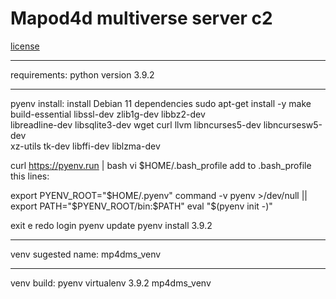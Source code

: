 # Mapod4d multiverse server c2
[license](https://github.com/mapod4d/mapod4d_multiverse_srv_c2/blob/master/license)

----
requirements:
python version 3.9.2

----
pyenv install:
install Debian 11 dependencies
sudo apt-get install -y make build-essential libssl-dev zlib1g-dev libbz2-dev \
libreadline-dev libsqlite3-dev wget curl llvm libncurses5-dev libncursesw5-dev \
xz-utils tk-dev libffi-dev liblzma-dev

curl https://pyenv.run | bash
vi $HOME/.bash_profile
add to .bash_profile this lines:

export PYENV_ROOT="$HOME/.pyenv"
command -v pyenv >/dev/null || export PATH="$PYENV_ROOT/bin:$PATH"
eval "$(pyenv init -)"

exit e redo login
pyenv update
pyenv install 3.9.2

----
venv sugested name:
mp4dms_venv

---
venv build:
pyenv virtualenv 3.9.2 mp4dms_venv

